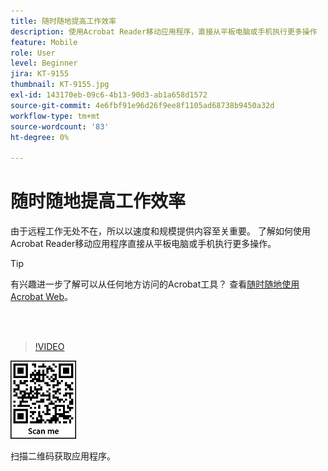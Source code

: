 ```yaml
---
title: 随时随地提高工作效率
description: 使用Acrobat Reader移动应用程序，直接从平板电脑或手机执行更多操作
feature: Mobile
role: User
level: Beginner
jira: KT-9155
thumbnail: KT-9155.jpg
exl-id: 143170eb-09c6-4b13-90d3-ab1a658d1572
source-git-commit: 4e6fbf91e96d26f9ee8f1105ad68738b9450a32d
workflow-type: tm+mt
source-wordcount: '83'
ht-degree: 0%

---
```


# 随时随地提高工作效率

由于远程工作无处不在，所以以速度和规模提供内容至关重要。 了解如何使用Acrobat Reader移动应用程序直接从平板电脑或手机执行更多操作。

>[!TIP]
>
>有兴趣进一步了解可以从任何地方访问的Acrobat工具？ 查看[随时随地使用Acrobat Web](acrobatweb.md)。

<br> 

>[!VIDEO](https://video.tv.adobe.com/v/337972?quality=12&learn=on&hidetitle=true)

![二维码](../assets/Acrobatqrcode.jpg)

扫描二维码获取应用程序。

